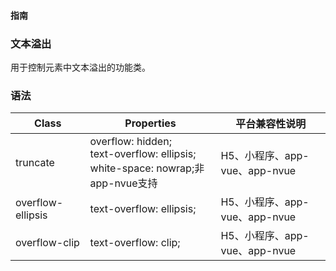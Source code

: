 #### <span class="text-lg text-gray-500 font-normal">指南</span>

<div class="w-screen"></div>

### 文本溢出
<a-typography-text>
    用于控制元素中文本溢出的功能类。
</a-typography-text>

<CssPrefix />

### 语法
| Class | Properties | 平台兼容性说明
| --- | --- | ---
| <a-link status="success">truncate</a-link> | <a-link>overflow: hidden;</a-link><br/><a-link>text-overflow: ellipsis;</a-link><br/><a-link>white-space: nowrap;</a-link><a-tag color="red">非app-nvue支持</a-tag><br/> | H5、小程序、app-vue、app-nvue
| <a-link status="success">overflow-ellipsis</a-link> | <a-link>text-overflow: ellipsis;</a-link><br/> | H5、小程序、app-vue、app-nvue
| <a-link status="success">overflow-clip</a-link> | <a-link>text-overflow: clip;</a-link><br/> | H5、小程序、app-vue、app-nvue